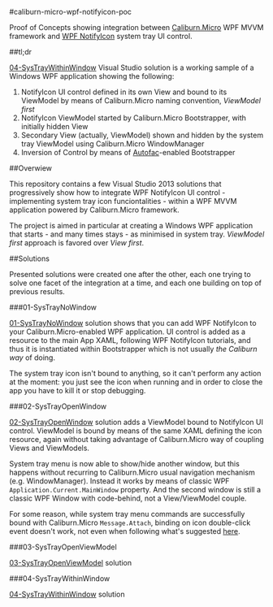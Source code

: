 #caliburn-micro-wpf-notifyicon-poc

Proof of Concepts showing integration between [Caliburn.Micro][Caliburn] WPF MVVM framework and [WPF NotifyIcon][NotifyIcon] system tray UI control.

##tl;dr

[04-SysTrayWithinWindow][04-SysTrayWithinWindow] Visual Studio solution is a working sample of a Windows WPF application showing the following:

1. NotifyIcon UI control defined in its own View and bound to its ViewModel by means of Caliburn.Micro naming convention, *ViewModel first*
1. NotifyIcon ViewModel started by Caliburn.Micro Bootstrapper, with initially hidden View
1. Secondary View (actually, ViewModel) shown and hidden by the system tray ViewModel using Caliburn.Micro WindowManager
1. Inversion of Control by means of [Autofac][Autofac]-enabled Bootstrapper

##Overwiew

This repository contains a few Visual Studio 2013 solutions that progressively show how to integrate WPF NotifyIcon UI control - implementing system tray icon funciontalities - within a WPF MVVM application powered by Caliburn.Micro framework.

The project is aimed in particular at creating a Windows WPF application that starts - and many times stays - as minimised in system tray. *ViewModel first* approach is favored over *View first*.

##Solutions

Presented solutions were created one after the other, each one trying to solve one facet of the integration at a time, and each one building on top of previous results.

###01-SysTrayNoWindow

[01-SysTrayNoWindow][01-SysTrayNoWindow] solution shows that you can add WPF NotifyIcon to your Caliburn.Micro-enabled WPF application. UI control is added as a resource to the main App XAML, following WPF NotifyIcon tutorials, and thus it is instantiated within Bootstrapper which is not usually *the Caliburn way* of doing.

The system tray icon isn't bound to anything, so it can't perform any action at the moment: you just see the icon when running and in order to close the app you have to kill it or stop debugging.

###02-SysTrayOpenWindow

[02-SysTrayOpenWindow][02-SysTrayOpenWindow] solution adds a ViewModel bound to NotifyIcon UI control. ViewModel is bound by means of the same XAML defining the icon resource, again without taking advantage of Caliburn.Micro way of coupling Views and ViewModels.

System tray menu is now able to show/hide another window, but this happens without recurring to Caliburn.Micro usual navigation mechanism (e.g. WindowManager). Instead it works by means of classic WPF `Application.Current.MainWindow` property. And the second window is still a classic WPF Window with code-behind, not a View/ViewModel couple.

For some reason, while system tray menu commands are successfully bound with Caliburn.Micro `Message.Attach`, binding on icon double-click event doesn't work, not even when following what's suggested [here][SO-doubleclick].

###03-SysTrayOpenViewModel

[03-SysTrayOpenViewModel][03-SysTrayOpenViewModel] solution 

###04-SysTrayWithinWindow

[04-SysTrayWithinWindow][04-SysTrayWithinWindow] solution 


[Caliburn]: http://caliburnmicro.com/
[NotifyIcon]: http://www.hardcodet.net/wpf-notifyicon
[01-SysTrayNoWindow]: ./01-SysTrayNoWindow
[02-SysTrayOpenWindow]: ./02-SysTrayOpenWindow
[03-SysTrayOpenViewModel]: ./03-SysTrayOpenViewModel
[04-SysTrayWithinWindow]: ./04-SysTrayWithinWindow
[Autofac]: http://autofac.org/
[SO-doubleclick]: http://stackoverflow.com/questions/19447515/double-click-wpfnotifyicon-with-caliburn-micro